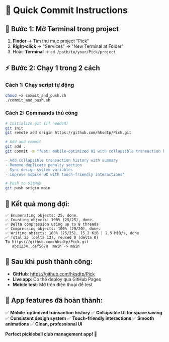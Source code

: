 # 🚀 Quick Commit Instructions

## 📍 **Bước 1: Mở Terminal trong project**

1. **Finder** → Tìm thư mục project "Pick"
2. **Right-click** → "Services" → "New Terminal at Folder"
3. Hoặc **Terminal** → `cd /path/to/your/Pick/project`

## ⚡ **Bước 2: Chạy 1 trong 2 cách**

### **Cách 1: Chạy script tự động**
```bash
chmod +x commit_and_push.sh
./commit_and_push.sh
```

### **Cách 2: Commands thủ công**
```bash
# Initialize git (if needed)
git init
git remote add origin https://github.com/hksdtp/Pick.git

# Add and commit
git add .
git commit -m "feat: mobile-optimized UI with collapsible transaction history

- Add collapsible transaction history with summary
- Remove duplicate penalty section  
- Sync design system variables
- Improve mobile UX with touch-friendly interactions"

# Push to GitHub
git push origin main
```

## 🎯 **Kết quả mong đợi:**

```
✅ Enumerating objects: 25, done.
✅ Counting objects: 100% (25/25), done.
✅ Delta compression using up to 8 threads
✅ Compressing objects: 100% (20/20), done.
✅ Writing objects: 100% (25/25), 15.2 KiB | 2.5 MiB/s, done.
✅ Total 25 (delta 12), reused 0 (delta 0)
To https://github.com/hksdtp/Pick.git
   abc1234..def5678  main -> main
```

## 🔗 **Sau khi push thành công:**

- **GitHub**: https://github.com/hksdtp/Pick
- **Live app**: Có thể deploy qua GitHub Pages
- **Mobile test**: Mở trên điện thoại để test

## 🏓 **App features đã hoàn thành:**

✅ **Mobile-optimized transaction history**
✅ **Collapsible UI for space saving**  
✅ **Consistent design system**
✅ **Touch-friendly interactions**
✅ **Smooth animations**
✅ **Clean, professional UI**

**Perfect pickleball club management app! 🎉**
